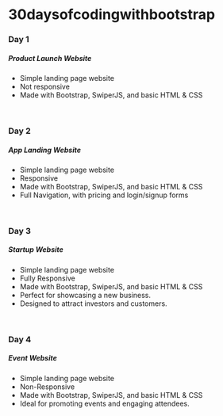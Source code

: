<h1>30daysofcodingwithbootstrap</h1>

<h3>Day 1</h3>
<h5>Product Launch Website</h5>
<ul>
  <li>Simple landing page website</li>
  <li>Not responsive</li>
  <li>Made with Bootstrap, SwiperJS, and basic HTML & CSS</li>
</ul>

<br>

<h3>Day 2</h3>
<h5>App Landing Website</h5>
<ul>
  <li>Simple landing page website</li>
  <li>Responsive</li>
  <li>Made with Bootstrap, SwiperJS, and basic HTML & CSS</li>
  <li>Full Navigation, with pricing and login/signup forms</li>
</ul>

<br>

<h3>Day 3</h3>
<h5>Startup Website</h5>
<ul>
  <li>Simple landing page website</li>
  <li>Fully Responsive</li>
  <li>Made with Bootstrap, SwiperJS, and basic HTML & CSS</li>
  <li>Perfect for showcasing a new business.</li>
  <li>Designed to attract investors and customers.</li>
</ul>

<br>

<h3>Day 4</h3>
<h5>Event Website</h5>
<ul>
  <li>Simple landing page website</li>
  <li>Non-Responsive</li>
  <li>Made with Bootstrap, SwiperJS, and basic HTML & CSS</li>
  <li>Ideal for promoting events and engaging attendees.</li>
</ul>
